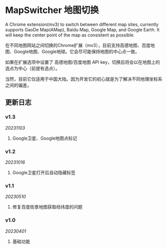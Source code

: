 # MapSwitcher 地图切换

A Chrome extension(mv3) to switch between different map sites, currently supports GaoDe Map(AMap), Baidu Map, Google
Map,
and Google Earth. It will keep the center point of the map as consistent as possible.

在不同地图网站之间切换的Chrome扩展（mv3），目前支持高德地图、百度地图、Google地图、Google地球。它会尽可能保持地图的中心点一致。

如果在扩展选项中设置了 高德地图/百度地图 API key，切换后将会以在地图上的选点为中心（前提有选点）。

当然，目前它仅适用于中国大陆。因为开发它的初心就是为了解决不同地理坐标系之间的偏差。

## 更新日志

### v1.3

*20231103*

1. Google卫星、Google地图点标记

### v1.2

*20231016*

1. Google卫星打开后自动隐藏标签

### v1.1

*20230510*

1. 修复百度街景地图获取经纬度的问题

### v1.0

*20230401*

1. 基础功能
